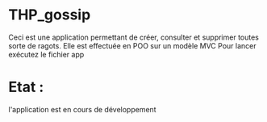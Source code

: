 # THP_gossip

Ceci est une application permettant de créer, consulter et supprimer toutes sorte de ragots. 
Elle est effectuée en POO sur un modèle MVC
Pour lancer exécutez le fichier app

# Etat : 
l'application est en cours de développement 
